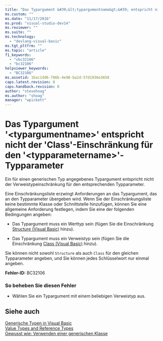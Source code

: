 ```yaml
---
title: "Das Typargument &#39;&lt;typargumentname&gt;&#39; entspricht nicht der &#39;Class&#39;-Einschr&#228;nkung f&#252;r den &#39;&lt;typparametername&gt;&#39;-Typparameter | Microsoft Docs"
ms.custom: ""
ms.date: "11/17/2016"
ms.prod: "visual-studio-dev14"
ms.reviewer: ""
ms.suite: ""
ms.technology: 
  - "devlang-visual-basic"
ms.tgt_pltfrm: ""
ms.topic: "article"
f1_keywords: 
  - "vbc32106"
  - "bc32106"
helpviewer_keywords: 
  - "BC32106"
ms.assetid: 1bac1dd6-f86b-4e98-ba2d-57d1936e3658
caps.latest.revision: 8
caps.handback.revision: 8
author: "stevehoag"
ms.author: "shoag"
manager: "wpickett"
---
```

# Das Typargument &#39;&lt;typargumentname&gt;&#39; entspricht nicht der &#39;Class&#39;-Einschr&#228;nkung f&#252;r den &#39;&lt;typparametername&gt;&#39;-Typparameter
Ein für einen generischen Typ angegebenes Typargument entspricht nicht der Verweistypeinschränkung für den entsprechenden Typparameter.  
  
 Eine Einschränkungsliste erzwingt Anforderungen an das Typargument, das an den Typparameter übergeben wird. Wenn Sie der Einschränkungsliste keine bestimmte Klasse oder Schnittstelle hinzufügen, können Sie eine allgemeine Anforderung festlegen, indem Sie eine der folgenden Bedingungen angeben:  
  
-   Das Typargument muss ein Werttyp sein \(fügen Sie die Einschränkung [Structure \(Visual Basic\)](http://msdn.microsoft.com/de-de/263ce115-ac36-4c05-8cb7-0e0eead5c6d0) hinzu\).  
  
-   Das Typargument muss ein Verweistyp sein \(fügen Sie die Einschränkung [Class \(Visual Basic\)](http://msdn.microsoft.com/de-de/0777c6e6-46bc-451b-ad70-57b49d4ef4f7) hinzu\).  
  
 Sie können nicht sowohl `Structure` als auch `Class` für den gleichen Typparameter angeben, und Sie können jedes Schlüsselwort nur einmal angeben.  
  
 **Fehler\-ID:** BC32106  
  
### So beheben Sie diesen Fehler  
  
-   Wählen Sie ein Typargument mit einem beliebigen Verweistyp aus.  
  
## Siehe auch  
 [Generische Typen in Visual Basic](../../visual-basic/programming-guide/language-features/data-types/generic-types.md)   
 [Value Types and Reference Types](../../visual-basic/programming-guide/language-features/data-types/value-types-and-reference-types.md)   
 [Gewusst wie: Verwenden einer generischen Klasse](../../visual-basic/programming-guide/language-features/data-types/how-to-use-a-generic-class.md)